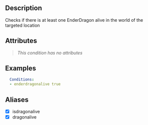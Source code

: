 ## Description
Checks if there is at least one EnderDragon alive in the world of the targeted location


## Attributes
>*This condition has no attributes*


## Examples
```yaml
  Conditions:
  - enderdragonalive true
```


## Aliases
- [x] isdragonalive
- [x] dragonalive